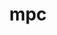 ---
title: "mpc"
layout: cache
categories: [package, develop]
meta: {"compilers": ["gcc@10.2.1", "gcc@11.4.0", "gcc@7.3.1", "gcc@7.5.0"], "num_specs": 26, "num_specs_by_stack": {"aws-isc": 1, "aws-isc-aarch64": 1, "aws-pcluster-icelake": 8, "developer-tools": 3, "developer-tools-manylinux2014": 1, "e4s": 6, "root": 26, "tutorial": 6}, "oss": ["amzn2", "centos7", "ubuntu18.04", "ubuntu22.04"], "platforms": ["linux"], "stacks": ["aws-isc", "aws-isc-aarch64", "aws-pcluster-icelake", "developer-tools", "developer-tools-manylinux2014", "e4s", "root", "tutorial"], "targets": ["aarch64", "x86_64_v3"], "versions": ["1.3.1"]}
spec_details: [{"compiler": "gcc@7.3.1", "hash": "2ako25t5zbijamacwproc6ig2flzakfx", "os": "amzn2", "platform": "linux", "size": "-", "stacks": ["aws-pcluster-icelake", "root"], "target": "x86_64_v3", "variants": ["build_system=autotools", "libs:=shared,static"], "versions": ["1.3.1"]}, {"compiler": "gcc@11.4.0", "hash": "4ip7onmvohl2drmrvt2pnlsl4hv7263p", "os": "ubuntu22.04", "platform": "linux", "size": "-", "stacks": ["root", "tutorial"], "target": "x86_64_v3", "variants": ["build_system=autotools", "libs:=shared,static"], "versions": ["1.3.1"]}, {"compiler": "gcc@11.4.0", "hash": "4vrahcbcnjxatn6i6fc2bueektibumnv", "os": "ubuntu22.04", "platform": "linux", "size": "-", "stacks": ["root", "tutorial"], "target": "x86_64_v3", "variants": ["build_system=autotools", "libs:=shared,static"], "versions": ["1.3.1"]}, {"compiler": "gcc@11.4.0", "hash": "5rce6ey45mooj74ufg4gspx2d2idkj4x", "os": "ubuntu22.04", "platform": "linux", "size": "-", "stacks": ["e4s", "root"], "target": "x86_64_v3", "variants": ["build_system=autotools", "libs:=shared,static"], "versions": ["1.3.1"]}, {"compiler": "gcc@7.5.0", "hash": "ab6japiye4zzkcgqutz2mejyn5upsaii", "os": "ubuntu18.04", "platform": "linux", "size": "-", "stacks": ["developer-tools", "root"], "target": "x86_64_v3", "variants": ["build_system=autotools", "libs:=shared,static"], "versions": ["1.3.1"]}, {"compiler": "gcc@7.5.0", "hash": "ad6fxrv3fhousw7iskxbuudqcab3r4qp", "os": "ubuntu18.04", "platform": "linux", "size": "-", "stacks": ["developer-tools", "root"], "target": "x86_64_v3", "variants": ["build_system=autotools", "libs:=shared,static"], "versions": ["1.3.1"]}, {"compiler": "gcc@7.5.0", "hash": "bchkonbrxdyxlh5nmmcloieu2ezsanix", "os": "ubuntu18.04", "platform": "linux", "size": "-", "stacks": ["developer-tools", "root"], "target": "x86_64_v3", "variants": ["build_system=autotools", "libs:=shared,static"], "versions": ["1.3.1"]}, {"compiler": "gcc@7.3.1", "hash": "caa72pjsvrd3raon4wdafd6nwp34el27", "os": "amzn2", "platform": "linux", "size": "-", "stacks": ["aws-pcluster-icelake", "root"], "target": "x86_64_v3", "variants": ["build_system=autotools", "libs:=shared,static"], "versions": ["1.3.1"]}, {"compiler": "gcc@11.4.0", "hash": "es34fkczrnkwe453go5ojudlsx2qqach", "os": "ubuntu22.04", "platform": "linux", "size": "-", "stacks": ["root", "tutorial"], "target": "x86_64_v3", "variants": ["build_system=autotools", "libs:=shared,static"], "versions": ["1.3.1"]}, {"compiler": "gcc@7.3.1", "hash": "hv4ezncimwsgeghreqrj5vt6vur3hzyv", "os": "amzn2", "platform": "linux", "size": "-", "stacks": ["aws-pcluster-icelake", "root"], "target": "x86_64_v3", "variants": ["build_system=autotools", "libs:=shared,static"], "versions": ["1.3.1"]}, {"compiler": "gcc@10.2.1", "hash": "j4my2qinetx424vgs3smtzkhoi5u7xlv", "os": "centos7", "platform": "linux", "size": "-", "stacks": ["developer-tools-manylinux2014", "root"], "target": "x86_64_v3", "variants": ["build_system=autotools", "libs:=shared,static"], "versions": ["1.3.1"]}, {"compiler": "gcc@11.4.0", "hash": "lnwbgrmnh7of6oeanwvkcpy646wuzqgh", "os": "ubuntu22.04", "platform": "linux", "size": "-", "stacks": ["e4s", "root"], "target": "x86_64_v3", "variants": ["build_system=autotools", "libs:=shared,static"], "versions": ["1.3.1"]}, {"compiler": "gcc@7.3.1", "hash": "nntctmqlwsnbqvvhytsi6yn7o5qov4te", "os": "amzn2", "platform": "linux", "size": "-", "stacks": ["aws-pcluster-icelake", "root"], "target": "x86_64_v3", "variants": ["build_system=autotools", "libs:=shared,static"], "versions": ["1.3.1"]}, {"compiler": "gcc@7.3.1", "hash": "oc3zeutr427ure7jl5w7z6vyhf2hdpqm", "os": "amzn2", "platform": "linux", "size": "-", "stacks": ["aws-isc", "root"], "target": "x86_64_v3", "variants": ["build_system=autotools", "libs:=shared,static"], "versions": ["1.3.1"]}, {"compiler": "gcc@7.3.1", "hash": "p4mbjyhpsc747gg337nursqwzefdjxq6", "os": "amzn2", "platform": "linux", "size": "-", "stacks": ["aws-pcluster-icelake", "root"], "target": "x86_64_v3", "variants": ["build_system=autotools", "libs:=shared,static"], "versions": ["1.3.1"]}, {"compiler": "gcc@7.3.1", "hash": "q5tpe6454o64vfjpuxzp376yvcdz2jhl", "os": "amzn2", "platform": "linux", "size": "-", "stacks": ["aws-pcluster-icelake", "root"], "target": "x86_64_v3", "variants": ["build_system=autotools", "libs:=shared,static"], "versions": ["1.3.1"]}, {"compiler": "gcc@11.4.0", "hash": "qo47mgct3k4jaqjt4r6gqq4t2ukvxu7v", "os": "ubuntu22.04", "platform": "linux", "size": "-", "stacks": ["e4s", "root"], "target": "x86_64_v3", "variants": ["build_system=autotools", "libs:=shared,static"], "versions": ["1.3.1"]}, {"compiler": "gcc@11.4.0", "hash": "qt2xpsoxvzobxlrzvwusykkgfkiy5wwm", "os": "ubuntu22.04", "platform": "linux", "size": "-", "stacks": ["root", "tutorial"], "target": "x86_64_v3", "variants": ["build_system=autotools", "libs:=shared,static"], "versions": ["1.3.1"]}, {"compiler": "gcc@7.3.1", "hash": "ri44kl4ersb22twtjcuy2mcn4gsj2lka", "os": "amzn2", "platform": "linux", "size": "-", "stacks": ["aws-pcluster-icelake", "root"], "target": "x86_64_v3", "variants": ["build_system=autotools", "libs:=shared,static"], "versions": ["1.3.1"]}, {"compiler": "gcc@11.4.0", "hash": "rsuqm6hoqy6igau7gceoaccxgcwpvjoi", "os": "ubuntu22.04", "platform": "linux", "size": "-", "stacks": ["e4s", "root"], "target": "x86_64_v3", "variants": ["build_system=autotools", "libs:=shared,static"], "versions": ["1.3.1"]}, {"compiler": "gcc@7.3.1", "hash": "rz2feoulpghbqd5yecn3jlwuvp6ckrdv", "os": "amzn2", "platform": "linux", "size": "-", "stacks": ["aws-pcluster-icelake", "root"], "target": "x86_64_v3", "variants": ["build_system=autotools", "libs:=shared,static"], "versions": ["1.3.1"]}, {"compiler": "gcc@11.4.0", "hash": "tafs4frg7aper3hozae5sn3k5lnlvcjz", "os": "ubuntu22.04", "platform": "linux", "size": "-", "stacks": ["root", "tutorial"], "target": "x86_64_v3", "variants": ["build_system=autotools", "libs:=shared,static"], "versions": ["1.3.1"]}, {"compiler": "gcc@7.3.1", "hash": "ur3nfjv6y36jpctevbljntxo57ppip5l", "os": "amzn2", "platform": "linux", "size": "-", "stacks": ["aws-isc-aarch64", "root"], "target": "aarch64", "variants": ["build_system=autotools", "libs:=shared,static"], "versions": ["1.3.1"]}, {"compiler": "gcc@11.4.0", "hash": "wiaggqzplvtwwi6v5icjyebcot7et5qr", "os": "ubuntu22.04", "platform": "linux", "size": "-", "stacks": ["root", "tutorial"], "target": "x86_64_v3", "variants": ["build_system=autotools", "libs:=shared,static"], "versions": ["1.3.1"]}, {"compiler": "gcc@11.4.0", "hash": "yvnup7sstpv63zfowpnut352zesww4hc", "os": "ubuntu22.04", "platform": "linux", "size": "-", "stacks": ["e4s", "root"], "target": "x86_64_v3", "variants": ["build_system=autotools", "libs:=shared,static"], "versions": ["1.3.1"]}, {"compiler": "gcc@11.4.0", "hash": "z5shwtabxlo37qxaj4iud7hvipxnmh2v", "os": "ubuntu22.04", "platform": "linux", "size": "-", "stacks": ["e4s", "root"], "target": "x86_64_v3", "variants": ["build_system=autotools", "libs:=shared,static"], "versions": ["1.3.1"]}]
---